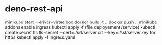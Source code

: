 # deno-rest-api
minikube start --driver=virtualbox
docker build -t ..
docker push ..
minikube  addons enable ingress
kubectl apply -f (file deployement /service)
kubectl create secret tls tls-secret --cert=./ssl/server.crt  --key=./ssl/server.key for https
kubectl apply -f ingress.yaml
